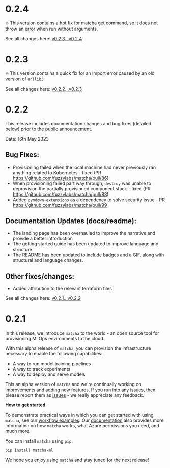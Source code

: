 # 0.2.4

&#128293; This version contains a hot fix for matcha get command, so it does not throw an error when run without arguments.

See all changes here: [v0.2.3...v0.2.4](https://github.com/fuzzylabs/matcha/compare/v0.2.3...v0.2.4)

# 0.2.3

&#128293; This version contains a quick fix for an import error caused by an old version of `urllib3`

See all changes here: [v0.2.2...v0.2.3](https://github.com/fuzzylabs/matcha/compare/v0.2.2...v0.2.3)

# 0.2.2

This release includes documentation changes and bug fixes (detailed below) prior to the public announcement.

Date: 16th May 2023

## Bug Fixes:

* Provisioning failed when the local machine had never previously ran anything related to Kubernetes - fixed (PR https://github.com/fuzzylabs/matcha/pull/86)
* When provisioning failed part way through, `destroy` was unable to deprovision the partially provisioned component stack - fixed (PR https://github.com/fuzzylabs/matcha/pull/88)
* Added `pymdown-extensions` as a dependency to solve security issue - PR https://github.com/fuzzylabs/matcha/pull/99

## Documentation Updates (docs/readme):

* The landing page has been overhauled to improve the narrative and provide a better introduction
* The getting started guide has been updated to improve language and structure
* The README has been updated to include badges and a GIF, along with structural and language changes.

## Other fixes/changes:

* Added attribution to the relevant terraform files

See all changes here: [v0.2.1...v0.2.2](https://github.com/fuzzylabs/matcha/compare/v0.2.1...v0.2.2)

# 0.2.1

In this release, we introduce `matcha` to the world - an open source tool for provisioning MLOps environments to the cloud.

With this alpha release of `matcha`, you can provision the infrastructure necessary to enable the following capabilities:

- A way to run model training pipelines
- A way to track experiments
- A way to deploy and serve models

This an alpha version of `matcha` and we're continually working on improvements and adding new features. If you run into any issues, then please report them as [issues](https://github.com/fuzzylabs/matcha/issues) - we really appreciate any feedback.

**How to get started**

To demonstrate practical ways in which you can get started with using `matcha`, see our [workflow examples](https://github.com/fuzzylabs/matcha-examples). Our [documentation](https://fuzzylabs.github.io/matcha/) also provides more information on how `matcha` works, what Azure permissions you need, and much more.

You can install `matcha` using `pip`:

```bash
pip install matcha-ml
```

We hope you enjoy using `matcha` and stay tuned for the next release!
